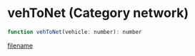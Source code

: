 # vehToNet (Category network)

```js
function vehToNet(vehicle: number): number
```

[filename](vehToNet_m.md ':include')